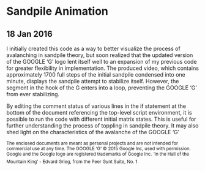 # Sandpile Animation
## 18 Jan 2016 

I initially created this code as a way to better visualize the process of avalanching in sandpile theory, but soon realized that the updated version of the GOOGLE ‘G’ logo lent itself well to an expansion of my previous code for greater flexibility in implementation. The produced video, which contains approximately 1700 full steps of the initial sandpile condensed into one minute, displays the sandpile attempt to stabilize itself. However, the segment in the hook of the G enters into a loop, preventing the GOOGLE ‘G’ from ever stabilizing.

By editing the comment status of various lines in the if statement at the bottom of the document referencing the top-level script environment, it is possible to run the code with different initial matrix states. This is useful for further understanding the process of toppling in sandpile theory. It may also shed light on the characteristics of the avalanche of the GOOGLE ‘G’

<sup>The enclosed documents are meant as personal projects and are not intended for commercial use at any time. </sup>
<sup>The GOOGLE ‘G’ © 2015 Google Inc, used with permission. Google and the Google logo are registered trademarks of Google Inc.</sup>
<sup>‘In the Hall of the Mountain King’ - Edvard Grieg, from the Peer Gynt Suite, No. 1</sup>